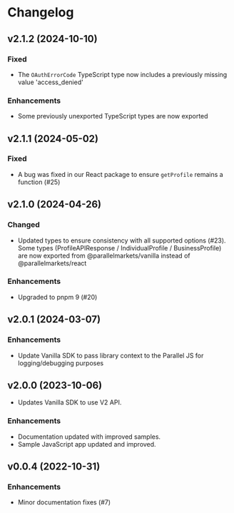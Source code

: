 # Changelog

## v2.1.2 (2024-10-10)

### Fixed

- The `OAuthErrorCode` TypeScript type now includes a previously missing value 'access_denied'

### Enhancements

- Some previously unexported TypeScript types are now exported

## v2.1.1 (2024-05-02)

### Fixed

- A bug was fixed in our React package to ensure `getProfile` remains a function (#25)

## v2.1.0 (2024-04-26)

### Changed

- Updated types to ensure consistency with all supported options (#23). Some types (ProfileAPIResponse / IndividualProfile / BusinessProfile) are
  now exported from @parallelmarkets/vanilla instead of @parallelmarkets/react

### Enhancements

- Upgraded to pnpm 9 (#20)

## v2.0.1 (2024-03-07)

### Enhancements

- Update Vanilla SDK to pass library context to the Parallel JS for logging/debugging purposes

## v2.0.0 (2023-10-06)

- Updates Vanilla SDK to use V2 API.

### Enhancements

- Documentation updated with improved samples.
- Sample JavaScript app updated and improved.

## v0.0.4 (2022-10-31)

### Enhancements

- Minor documentation fixes (#7)
